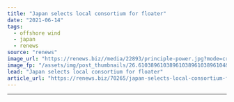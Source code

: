 ```yaml
---
title: "Japan selects local consortium for floater"
date: "2021-06-14"
tags: 
  - offshore wind
  - japan
  - renews
source: "renews"
image_url: "https://renews.biz//media/22893/principle-power.jpg?mode=crop&width=770&heightratio=0.6103896103896103896103896104&slimmage=true"
image_fp: "/assets/img/post_thumbnails/26.6103896103896103896103896104&slimmage=true"
lead: "Japan selects local consortium for floater"
article_url: "https://renews.biz/70265/japan-selects-local-consortium-for-floater/"
---
```


---
